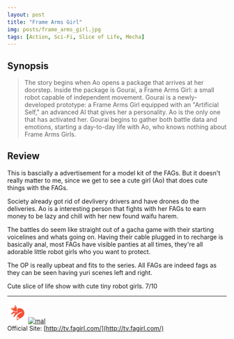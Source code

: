 ```yaml
---
layout: post
title: "Frame Arms Girl"
img: posts/frame_arms_girl.jpg 
tags: [Action, Sci-Fi, Slice of Life, Mecha]
---
```


## Synopsis
>The story begins when Ao opens a package that arrives at her doorstep. Inside the package is Gourai, a Frame Arms Girl: a small robot capable of independent movement. Gourai is a newly-developed prototype: a Frame Arms Girl equipped with an "Artificial Self," an advanced AI that gives her a personality. Ao is the only one that has activated her. Gourai begins to gather both battle data and emotions, starting a day-to-day life with Ao, who knows nothing about Frame Arms Girls.

## Review
This is bascially a advertisement for a model kit of the FAGs. But it doesn't really matter to me, since we get to see a cute girl (Ao) that does cute things with the FAGs. 

Society already got rid of devlivery drivers and have drones do the deliveries. Ao is a interesting person that fights with her FAGs to earn money to be lazy and chill with her new found waifu harem. 

The battles do seem like straight out of a gacha game with their starting voicelines and whats going on. Having their cable plugged in to recharge is basically anal, most FAGs have visible panties at all times, they're all adorable little robot girls who you want to protect.

The OP is really upbeat and fits to the series. All FAGs are indeed fags as they can be seen having yuri scenes left and right.
   
Cute slice of life show with cute tiny robot girls. 7/10

---

[![kitsu](..\assets\img\kitsu.png)](https://kitsu.io/anime/frame-arms-girl)[![mal](..\assets\img\mal.ico)](https://myanimelist.net/anime/34427/Frame_Arms_Girl)  
Official Site: [http://tv.fagirl.com/](http://tv.fagirl.com/)